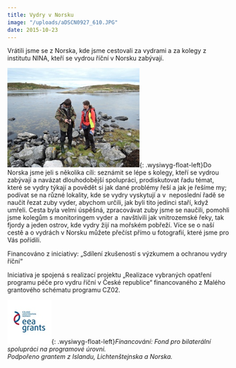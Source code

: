 ```yaml
---
title: Vydry v Norsku
image: "/uploads/aDSCN0927_610.JPG"
date: 2015-10-23
---
```

Vrátili jsme se z Norska, kde jsme cestovali za vydrami a za kolegy z 
institutu NINA, kteří se vydrou říční v Norsku zabývají.

![](/uploads/aDSCN0998_300.JPG){: .wysiwyg-float-left}Do Norska jsme
jeli s několika cíli: seznámit se lépe s kolegy, kteří se vydrou
zabývají a navázat dlouhodobější spolupráci, prodiskutovat řadu témat,
které se vydry týkají a povědět si jak dané problémy řeší a jak je
řešíme my; podívat se na různé lokality, kde se vydry vyskytují a v 
neposlední řadě se naučit řezat zuby vyder, abychom určili, jak byli
tito jedinci staří, když umřeli. Cesta byla velmi úspěšná, zpracovávat
zuby jsme se naučili, pomohli jsme kolegům s monitoringem vyder a 
navštívili jak vnitrozemské řeky, tak fjordy a jeden ostrov, kde vydry
žijí na mořském pobřeží. Více se o naší cestě a o vydrách v Norsku
můžete přečíst přímo u fotografií, které jsme pro Vás pořídili.

Financováno z iniciativy: „Sdílení zkušeností s výzkumem a ochranou
vydry říční“

Iniciativa je spojená s realizací projektu „Realizace vybraných opatření
programu péče pro vydru říční v České republice“ financovaného z Malého
grantového schématu programu CZ02.

![](/uploads/EHP-fondy_Logo_100.jpg){: .wysiwyg-float-left}*Financování:
Fond pro bilaterální spolupráci na programové úrovni.  
Podpořeno grantem z Islandu, Lichtenštejnska a Norska.*
